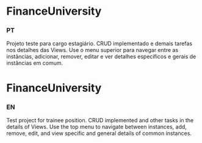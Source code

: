 # FinanceUniversity
### PT
Projeto teste para cargo estagiário.
CRUD implementado e demais tarefas nos detalhes das Views.
Use o menu superior para navegar entre as instâncias, adicionar, remover, editar e ver detalhes específicos e gerais de instâncias em comum.

# FinanceUniversity
### EN
Test project for trainee position.
CRUD implemented and other tasks in the details of Views.
Use the top menu to navigate between instances, add, remove, edit, and view specific and general details of common instances.
